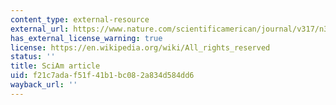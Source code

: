 ```yaml
---
content_type: external-resource
external_url: https://www.nature.com/scientificamerican/journal/v317/n3/full/scientificamerican0917-70.html?WT.ec_id=SCIENTIFICAMERICAN-201709&spMailingID=54718529&spUserID=ODkwMTM2NjQyNAS2&spJobID=1222702878&spReportId=MTIyMjcwMjg3OAS2
has_external_license_warning: true
license: https://en.wikipedia.org/wiki/All_rights_reserved
status: ''
title: SciAm article
uid: f21c7ada-f51f-41b1-bc08-2a834d584dd6
wayback_url: ''
---
```


